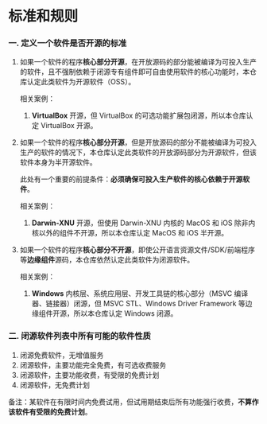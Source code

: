# 标准和规则

### 一. 定义一个软件是否开源的标准

1. 如果一个软件的程序**核心部分开源**，在开放源码的部分能被编译为可投入生产的软件，且不强制依赖于闭源专有组件即可自由使用软件的核心功能时，本仓库认定此类软件为开源软件（OSS）。

    相关案例：
 
      1. **VirtualBox** 开源，但 VirtualBox 的可选功能扩展包闭源，所以本仓库认定 VirtualBox 开源。

2. 如果一个软件的程序**核心部分开源**，但是开放源码的部分不能被编译为可投入生产的软件的情况下，本仓库认定此类软件的开放源码部分为开源软件，但该软件本身为半开源软件。

    此处有一个重要的前提条件：**必须确保可投入生产软件的核心依赖于开源软件**。

    相关案例：
   
      1. **Darwin-XNU** 开源，但使用 Darwin-XNU 内核的 MacOS 和 iOS 除非内核以外的组件不开源，所以本仓库认定 MacOS 和 iOS 半开源。
 
3. 如果一个软件的程序**核心部分不开源**，即使公开语言资源文件/SDK/前端程序等**边缘组件**源码，本仓库依然认定此类软件为闭源软件。
 
     相关案例：
 
      1. **Windows** 内核层、系统应用层、开发工具链的核心部分（MSVC 编译器、链接器）闭源，但 MSVC STL、Windows Driver Framework 等边缘组件开源，所以本仓库认定 Windows 闭源。


### 二. 闭源软件列表中所有可能的软件性质

1. 闭源免费软件，无增值服务
2. 闭源软件，主要功能完全免费，有可选收费服务
3. 闭源软件，主要功能收费，有受限的免费计划
4. 闭源软件，无免费计划

备注：某软件在有限时间内免费试用，但试用期结束后所有功能强行收费，**不算作该软件有受限的免费计划**。
